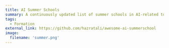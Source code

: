 ```yaml
---
title: AI Summer Schools
summary: A continuously updated list of summer schools in AI-related topics with deadline/fees information.
tags:
  - Formation
external_link: https://github.com/hazratali/awesome-ai-summerschool
image: 
  filename: 'summer.png' 
---
```

